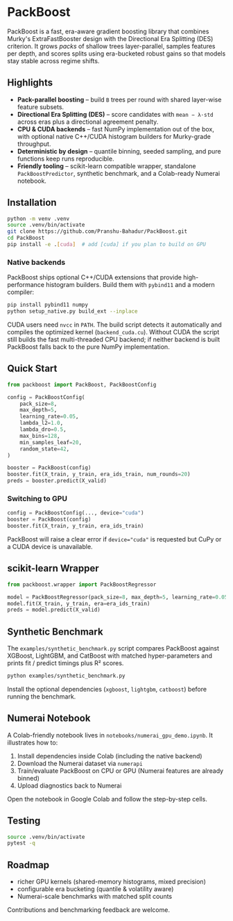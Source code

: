 # PackBoost

PackBoost is a fast, era-aware gradient boosting library that combines Murky's
ExtraFastBooster design with the Directional Era Splitting (DES) criterion.
It grows *packs* of shallow trees layer-parallel, samples features per depth,
and scores splits using era-bucketed robust gains so that models stay stable
across regime shifts.

## Highlights

- **Pack-parallel boosting** – build `B` trees per round with shared layer-wise
  feature subsets.
- **Directional Era Splitting (DES)** – score candidates with
  `mean − λ·std` across eras plus a directional agreement penalty.
- **CPU & CUDA backends** – fast NumPy implementation out of the box, with
  optional native C++/CUDA histogram builders for Murky-grade throughput.
- **Deterministic by design** – quantile binning, seeded sampling, and pure
  functions keep runs reproducible.
- **Friendly tooling** – scikit-learn compatible wrapper, standalone
  `PackBoostPredictor`, synthetic benchmark, and a Colab-ready Numerai notebook.

## Installation

```bash
python -m venv .venv
source .venv/bin/activate
git clone https://github.com/Pranshu-Bahadur/PackBoost.git
cd PackBoost
pip install -e .[cuda]  # add [cuda] if you plan to build on GPU
```

### Native backends

PackBoost ships optional C++/CUDA extensions that provide high-performance
histogram builders. Build them with `pybind11` and a modern compiler:

```bash
pip install pybind11 numpy
python setup_native.py build_ext --inplace
```

CUDA users need `nvcc` in `PATH`. The build script detects it automatically and
compiles the optimized kernel (`backend_cuda.cu`). Without CUDA the script still
builds the fast multi-threaded CPU backend; if neither backend is built PackBoost
falls back to the pure NumPy implementation.

## Quick Start

```python
from packboost import PackBoost, PackBoostConfig

config = PackBoostConfig(
    pack_size=8,
    max_depth=5,
    learning_rate=0.05,
    lambda_l2=1.0,
    lambda_dro=0.5,
    max_bins=128,
    min_samples_leaf=20,
    random_state=42,
)

booster = PackBoost(config)
booster.fit(X_train, y_train, era_ids_train, num_rounds=20)
preds = booster.predict(X_valid)
```

### Switching to GPU

```python
config = PackBoostConfig(..., device="cuda")
booster = PackBoost(config)
booster.fit(X_train, y_train, era_ids_train)
```

PackBoost will raise a clear error if `device="cuda"` is requested but CuPy or a
CUDA device is unavailable.

## scikit-learn Wrapper

```python
from packboost.wrapper import PackBoostRegressor

model = PackBoostRegressor(pack_size=8, max_depth=5, learning_rate=0.05)
model.fit(X_train, y_train, era=era_ids_train)
preds = model.predict(X_valid)
```

## Synthetic Benchmark

The `examples/synthetic_benchmark.py` script compares PackBoost against
XGBoost, LightGBM, and CatBoost with matched hyper-parameters and prints fit /
predict timings plus R² scores.

```bash
python examples/synthetic_benchmark.py
```

Install the optional dependencies (`xgboost`, `lightgbm`, `catboost`) before
running the benchmark.

## Numerai Notebook

A Colab-friendly notebook lives in `notebooks/numerai_gpu_demo.ipynb`. It
illustrates how to:

1. Install dependencies inside Colab (including the native backend)
2. Download the Numerai dataset via `numerapi`
3. Train/evaluate PackBoost on CPU or GPU (Numerai features are already binned)
4. Upload diagnostics back to Numerai

Open the notebook in Google Colab and follow the step-by-step cells.

## Testing

```bash
source .venv/bin/activate
pytest -q
```

## Roadmap

- richer GPU kernels (shared-memory histograms, mixed precision)
- configurable era bucketing (quantile & volatility aware)
- Numerai-scale benchmarks with matched split counts

Contributions and benchmarking feedback are welcome.
